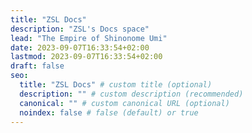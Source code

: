 ```yaml
---
title: "ZSL Docs"
description: "ZSL's Docs space"
lead: "The Empire of Shinonome Umi"
date: 2023-09-07T16:33:54+02:00
lastmod: 2023-09-07T16:33:54+02:00
draft: false
seo:
  title: "ZSL Docs" # custom title (optional)
  description: "" # custom description (recommended)
  canonical: "" # custom canonical URL (optional)
  noindex: false # false (default) or true
---
```


